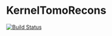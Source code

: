 # KernelTomoRecons

[![Build Status](https://github.com/HoYUN-stat/KernelTomoRecons.jl/actions/workflows/CI.yml/badge.svg?branch=main)](https://github.com/HoYUN-stat/KernelTomoRecons.jl/actions/workflows/CI.yml?query=branch%3Amain)
